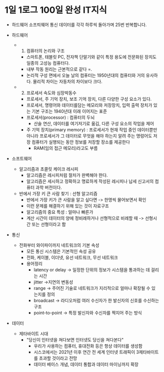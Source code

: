 # 1일 1로그 100일 완성 IT지식

- 하드웨어 소프틔웨어 통신 데이터를 각각 하루씩 돌아가며 25번 반복합니다.

- 하드웨어
    - 1. 컴퓨터의 논리와 구조
        - 스마트폰, 태블릿 PC, 전자책 단말기와 같이 특정 용도에 전문화된 장치도 일종의 고성능 컴퓨터다.
        - 내부 작동 원리는 근본적으로 같다 =.
        - 논리적 구성 면에서 오늘 날의 컴퓨터는 1950년대의 컴퓨터와 거의 유사하다. 물리적 차이는 자동차의 차이보다 크다.
    - 2. 프로세서 속도와 심장박동수
        - 프로세서, 주 기억 장치, 보조 기억 장치, 다른 다양한 구성 요소가 있다. 
        - 프로세서, 명령어와 데이터를담는 메모리와 저장장치, 입력 출력 장치가 있는 기본 구조는 1940년대 이래 이어지는 표준
        - 프로세서(processor) : 컴퓨터의 두뇌 
            - 산술 연산, 데이터를 여기저기로 옮김, 다른 구성 요소의 작업을 제어 
        - 주 기억 장치(primary memory) : 프로세서가 현재 작업 중인 데이터뿐만 아니라 프로세서가 그 데이터로 무엇을 해야 하는지 알려 주는 명렁어도 저장 컴퓨터가 실행되는 동안 정보를 저장할 장소를 제공한다 
            - RAM(임의 접근 메모리)라고도 부름 

- 소프트웨어
    - 알고리즘과 초콜릿 케이크 레시피
        - 알고리즘은 레시피처럼 절차가 완벽해야 한다.
        - 알고리즘은 세시하고 정확하고 명료하게 작성된 레시피나 납세 신고서의 컴퓨터 과학 버전이다.
    - 반에서 가장 키 큰 사람 찾기 : 선형 알고리즘 
        - 반에서 가장 키가 큰 사람을 알고 싶다면 -> 한명씩 물어보면서 확인 
        - 이런 문제를 해결하기 위해 있는 것이 자료구조 
        - 알고리즘의 중요 특성 : 얼마나 빠른가 
        - 계산 시간이 데이터의 양에 정비례하거나 선형적으로 비례할 때 -> 선형시간 또는 선형이라고 함 
- 통신
    - 전화부터 와이파이까지 네트워크의 기본 속성
        - 모든 통신 시스템은 기본적인 속성 공유
        - 전화, 케이블, 이더넷, 유선 네트워크, 무선 네트워크
        - 용어정리
            - latency or delay → 일정한 단위의 정보가 시스템을 통과하는 데 걸리는 시간
            - jitter →지연의 변동성
            - range → 주어진 기술로 네트워크가 지리적으로 얼마나 확장될 수 있는지를 정의
            - broadcast → 라디오처럼 여러 수신자가 한 발신자의 신호를 수신하는 구조
            - point-to-point → 특정 발신자와 수신자를 짝지어 주는 방식
- 데이터
    - 제타바이트 시대
        - "당신이 인터넷을 쳐다보면 인터넷도 당신을 쳐다본다"
            - 우리가 사용하는 컴퓨터, 휴대전화 등은 항상 데이터를 생성함 
            - 시스코에서는 2021년 이후 연간 전 세계 인터넷 트래픽이 3제타바이트를 초과할 것이라고 전망 
            - 데이터 베이스 개념, 데이터 통합과 데이터 마이닝까지 확장  
